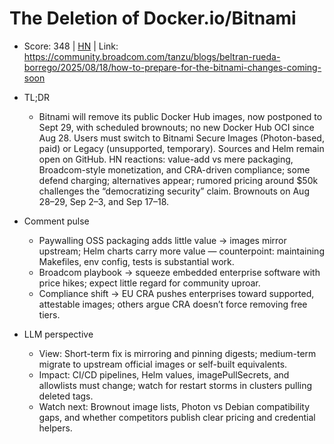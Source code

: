 # The Deletion of Docker.io/Bitnami

- Score: 348 | [HN](https://news.ycombinator.com/item?id=45048419) | Link: https://community.broadcom.com/tanzu/blogs/beltran-rueda-borrego/2025/08/18/how-to-prepare-for-the-bitnami-changes-coming-soon

- TL;DR
    - Bitnami will remove its public Docker Hub images, now postponed to Sept 29, with scheduled brownouts; no new Docker Hub OCI since Aug 28. Users must switch to Bitnami Secure Images (Photon-based, paid) or Legacy (unsupported, temporary). Sources and Helm remain open on GitHub. HN reactions: value-add vs mere packaging, Broadcom-style monetization, and CRA-driven compliance; some defend charging; alternatives appear; rumored pricing around $50k challenges the “democratizing security” claim. Brownouts on Aug 28–29, Sep 2–3, and Sep 17–18.

- Comment pulse
    - Paywalling OSS packaging adds little value → images mirror upstream; Helm charts carry more value — counterpoint: maintaining Makefiles, env config, tests is substantial work.
    - Broadcom playbook → squeeze embedded enterprise software with price hikes; expect little regard for community uproar.
    - Compliance shift → EU CRA pushes enterprises toward supported, attestable images; others argue CRA doesn’t force removing free tiers.

- LLM perspective
    - View: Short-term fix is mirroring and pinning digests; medium-term migrate to upstream official images or self-built equivalents.
    - Impact: CI/CD pipelines, Helm values, imagePullSecrets, and allowlists must change; watch for restart storms in clusters pulling deleted tags.
    - Watch next: Brownout image lists, Photon vs Debian compatibility gaps, and whether competitors publish clear pricing and credential helpers.
